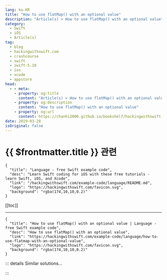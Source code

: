 ```yaml
---
lang: ko-KR
title: "How to use flatMap() with an optional value"
description: "Article(s) > How to use flatMap() with an optional value"
category:
  - Swift
  - iOS
  - Article(s)
tag: 
  - blog
  - hackingwithswift.com
  - crashcourse
  - swift
  - swift-5.10
  - ios
  - xcode
  - appstore
head:
  - - meta:
    - property: og:title
      content: "Article(s) > How to use flatMap() with an optional value"
    - property: og:description
      content: "How to use flatMap() with an optional value"
    - property: og:url
      content: https://chanhi2000.github.io/bookshelf/hackingwithswift.com/example-code/language/how-to-use-flatmap-with-an-optional-value.html
date: 2019-03-28
isOriginal: false
---
```


# {{ $frontmatter.title }} 관련

```component VPCard
{
  "title": "Language - free Swift example code",
  "desc": "Learn Swift coding for iOS with these free tutorials - learn Swift, iOS, and Xcode",
  "link": "/hackingwithswift.com/example-code/language/README.md",
  "logo": "https://hackingwithswift.com/favicon.svg",
  "background": "rgba(174,10,10,0.2)"
}
```

[[toc]]

---

```component VPCard
{
  "title": "How to use flatMap() with an optional value | Language - free Swift example code",
  "desc": "How to use flatMap() with an optional value",
  "link": "https://hackingwithswift.com/example-code/language/how-to-use-flatmap-with-an-optional-value",
  "logo": "https://hackingwithswift.com/favicon.svg",
  "background": "rgba(174,10,10,0.2)"
}
```

<!-- TODO: 작성 -->

<!-- 

The `flatMap()` method of optionals allows you to transform the optional if it has a value, or do nothing if it is empty. This makes for shorter and more expressive code than doing a regular unwrap, and doesn’t require you to change your data type.

Using `flatMap()` with optionals is similar to using `map()`, with one important difference: if your transformation closure returns an optional, `flatMap()` will combine that optional with the existing optional, whereas `map()` will keep them both.

Here’s a practical example so you can see the difference:

```swift
let stringNumber: String? = "5"
let intNumber = stringNumber.map { Int($0) }
```

When that code runs, `intNumber` will be an `Int??` - an optional optional integer. This is because we already have optionality from `stringNumber`, and the `Int` initializer from a string also returns an optional, so `map()` just puts them together.

In comparison, `flatMap()` acts differently:

```swift
let flatMapNumber = stringNumber.flatMap { Int($0) }
```

That will return a regular `Int?`, meaning that either the whole thing exists or nothing exists - it’s easier to work with.

-->

::: details Similar solutions…

<!--
/example-code/language/optional-vs-implicitly-unwrapped-optional-whats-the-difference">Optional vs implicitly unwrapped optional: what’s the difference? 
/example-code/language/how-to-use-map-with-an-optional-value">How to use map() with an optional value 
/example-code/language/what-is-an-optional-value-in-swift">What is an optional value in Swift? 
/example-code/language/what-is-a-monad">What is a monad? 
/quick-start/swiftui/all-swiftui-property-wrappers-explained-and-compared">All SwiftUI property wrappers explained and compared</a>
-->

:::

